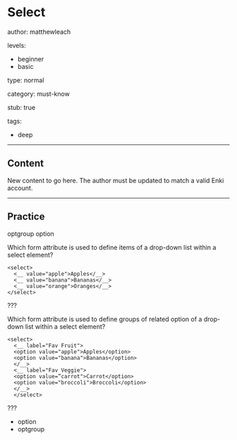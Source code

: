 # Select
author: matthewleach

levels:
  - beginner
  - basic

type: normal

category: must-know

stub: true

tags:
  - deep


---
## Content

New content to go here. The author must be updated to match a valid Enki account.

---
## Practice

optgroup
option

Which form attribute is used to define items of a drop-down list within a select element?
```
<select>
  <__ value="apple">Apples</__>
  <__ value="banana">Bananas</__>
  <__ value="orange">Oranges</__>
</select>
```
???

Which form attribute is used to define groups of related option of a drop-down list within a select element?
```
<select>
  <__ label="Fav Fruit">
  <option value="apple">Apples</option>
  <option value="banana">Bananas</option>
  </__>
  <__ label="Fav Veggie">
  <option value=”carrot">Carrot</option>
  <option value="broccoli">Broccoli</option>
  </__>
  </select>
```
???


* option
* optgroup
